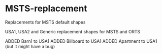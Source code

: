 # MSTS-replacement
Replacements for MSTS default shapes

USA1, USA2 and Generic replacement shapes for MSTS and ORTS

ADDED Barn1 to USA1
ADDED Billboard to USA1
ADDED Apartment to USA1 (but it might have a bug)




